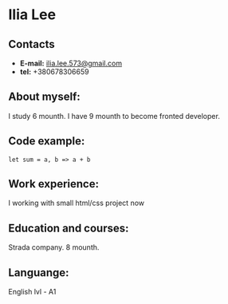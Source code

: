 # Ilia Lee

## Contacts  

* **E-mail:** ilia.lee.573@gmail.com  
* **tel:** +380678306659

## About myself:

I study 6 mounth. I have 9 mounth to become fronted developer. 

## Code example: 

``` let sum = a, b => a + b ``` 

## Work experience: 

I working with small html/css project now 

## Education and courses: 

Strada company. 8 mounth. 

## Languange:

English lvl - A1



